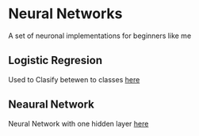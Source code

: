 # Neural Networks
A set of neuronal implementations for beginners like me
## Logistic Regresion
Used to Clasify betewen to classes
[here](logistic_regresion)
## Neaural Network
Neural Network with one hidden layer [here](neural_network_planar_classification)
 
